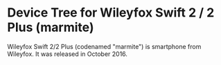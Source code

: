 # Device Tree for Wileyfox Swift 2 / 2 Plus (marmite)

Wileyfox Swift 2/2 Plus (codenamed "marmite") is smartphone from Wileyfox. 
It was released in October 2016.

